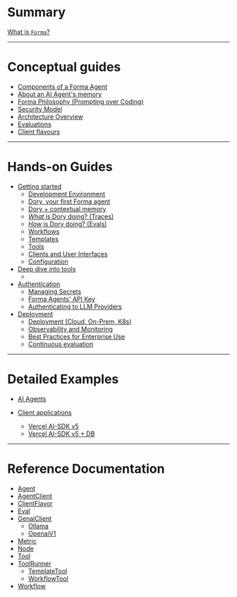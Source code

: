 # Summary

[What is `Forma`?](./intro.md)

---

# Conceptual guides

- [Components of a Forma Agent](./documentation/building-blocks.md)
- [About an AI Agent's memory](./documentation/memory.md)
- [Forma Philosophy (Prompting over Coding)]()
- [Security Model](./documentation/security.md)
- [Architecture Overview](./documentation/architecture.md)
- [Evaluations](./documentation/evals.md)
- [Client flavours]()

---

# Hands-on Guides

- [Getting started](./how-to/getting-started.md)
  - [Development Environment](./how-to/dev-environment.md)
  - [Dory, your first Forma agent](./how-to/dory.md)
  - [Dory + contextual memory](./how-to/contextual-memory.md)
  - [*What* is Dory doing? (Traces)](./how-to/dory-traces.md)
  - [*How* is Dory doing? (Evals)](./how-to/evaluations.md)
  - [Workflows](./how-to/workflows.md)
  - [Templates](./how-to/templates.md)
  - [Tools](./how-to/tools-introduction.md)
  - [Clients and User Interfaces]()
  - [Configuration]()
- [Deep dive into tools]()
  - []()
- [Authentication]()
  - [Managing Secrets]()
  - [Forma Agents' API Key](./how-to/forma-agent-api-key.md)  
  - [Authenticating to LLM Providers]()
- [Deployment]()
  - [Deployment (Cloud, On-Prem, K8s)]()
  - [Observability and Monitoring](./how-to/observability.md)
  - [Best Practices for Enterprise Use]()
  - [Continuous evaluation]()

---

# Detailed Examples

- [AI Agents](./examples/agents/example-agents-intro.md)
  
- [Client applications](./examples/clients/clients-intro.md)
  - [Vercel AI-SDK v5](./examples/clients/vercel-aisdk-5.md)
  - [Vercel AI-SDK v5 + DB](./examples/clients/vercel-aisdk-5-persist.md)
---

# Reference Documentation

- [Agent](./reference_docs/auto-agent.md)
- [AgentClient](./reference_docs/auto-agentclient.md)
- [ClientFlavor](./reference_docs/auto-clientflavor.md)
- [Eval](./reference_docs/auto-eval.md)
- [GenaiClient](./reference_docs/auto-genaiclient.md)
	- [Ollama](./reference_docs/auto-ollama.md)
	- [OpenaiV1](./reference_docs/auto-openaiv1.md)
- [Metric](./reference_docs/auto-metric.md)
- [Node](./reference_docs/auto-node.md)
- [Tool](./reference_docs/auto-tool.md)
- [ToolRunner](./reference_docs/auto-toolrunner.md)
	- [TemplateTool](./reference_docs/auto-templatetool.md)
	- [WorkflowTool](./reference_docs/auto-workflowtool.md)
- [Workflow](./reference_docs/auto-workflow.md)
